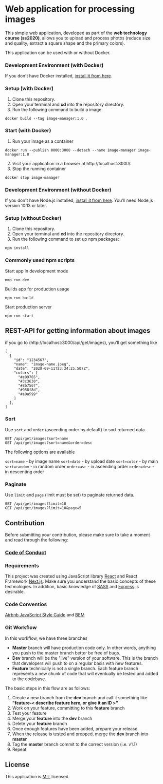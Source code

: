# Web application for processing images

This simple web application, developed as part of the **web technology course (ss2020)**, allows you to upload and process photos (reduce size and quality, extract a square shape and the primary colors).

This application can be used with or without Docker.

### Development Environment (with Docker)

If you don't have Docker installed, [install it from here](https://docs.docker.com/get-docker/).

### Setup (with Docker)

1. Сlone this repository.
2. Open your terminal and **cd** into the repository directory.
3. Run the following command to build a image:

```
docker build --tag image-manager:1.0 .
```

### Start (with Docker)

1. Run your image as a container

```
docker run --publish 8000:3000 --detach --name image-manager image-manager:1.0
```

2. Visit your application in a browser at http://localhost:3000/.
3. Stop the running container

```
docker stop image-manager
```

### Development Environment (without Docker)

If you don't have Node.js installed, [install it from here](https://nodejs.org/en/).
You'll need Node.js version 10.13 or later.

### Setup (without Docker)

1. Сlone this repository.
2. Open your terminal and **cd** into the repository directory.
3. Run the following command to set up npm packages:

```
npm install
```

### Commonly used npm scripts

Start app in development mode

```
nmp run dev
```

Builds app for production usage

```
npm run build
```

Start production server

```
npm run start
```

## REST-API for getting information about images

if you go to (http://localhost:3000/api/get/images), you'll get something like

```
[
  {
    "id": "1234567",
    "name": "image-name.jpeg",
    "date": "2020-09-11T23:34:25.507Z",
    "colors": [
      "#e09765",
      "#3c3630",
      "#8b7567",
      "#958f8d",
      "#a8a599"
    ]
  },
]
```

### Sort

Use `sort` and `order` (ascending order by default) to sort returned data.

```
GET /api/get/images?sort=name
GET /api/get/images?sort=name&order=desc
```

The following options are available

`sort=name` - by image name
`sort=date` - by upload date
`sort=color` - by main
`sort=random` - in random order
`order=asc` - in ascending order
`order=desc` - in descenting order

### Paginate

Use `limit` and `page` (limit must be set) to paginate returned data.

```
GET /api/get/images?limit=10
GET /api/get/images?limit=10&page=5
```

## Contribution

Before submitting your contribution, please make sure to take a moment and read through the following:

### [Code of Conduct](https://github.com/mi-classroom/mi-web-technologien-beiboot-ss2020-d-kuznetsov/blob/master/.github/CODE_OF_CONDUCT.md)

### Requirements

This project was created using JavaScript library [React](https://reactjs.org/) and React Framework [Next.js](https://nextjs.org/). Make sure you understand the basic concepts of these technologies. In addition, basic knowledge of [SASS](https://sass-lang.com/) and [Express](https://expressjs.com/) is desirable.

### Code Conventios

[Airbnb JavaScript Style Guide](https://github.com/airbnb/javascript) and [BEM](http://getbem.com/)

### Git Workflow

In this workflow, we have three branches

- **Master** branch will have production code only. In other words, anything you push to the master branch better be free of bugs.
- **Dev** branch will be the "live" version of your software. This is the branch that developers will push to on a regular basis with new features.
- **Feature** technically is not a single branch. Each feature branch represents a new chunk of code that will eventually be tested and added to the codebase.

The basic steps in this flow are as follows:

1. Create a new branch from the **dev** branch and call it something like **"feature-< describe feature here, or give it an ID >"**
2. Work on your feature, committing to this **feature** branch
3. Test your feature
4. Merge your **feature** into the **dev** branch
5. Delete your **feature** branch
6. Once enough features have been added, prepare your release
7. When the release is tested and prepped, merge the **dev** branch into **master**
8. Tag the **master** branch commit to the correct version (i.e. v1.1)
9. Repeat

## License

This application is [MIT](./LICENSE) licensed.
